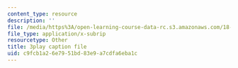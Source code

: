 ```yaml
---
content_type: resource
description: ''
file: /media/https%3A/open-learning-course-data-rc.s3.amazonaws.com/18-01sc-single-variable-calculus-fall-2010/c9fcb1a26e7951bd83e9a7cdfa6eba1c_aeQA5d3gZTI.vtt
file_type: application/x-subrip
resourcetype: Other
title: 3play caption file
uid: c9fcb1a2-6e79-51bd-83e9-a7cdfa6eba1c
---
```


